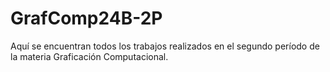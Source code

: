 # GrafComp24B-2P
Aquí se encuentran todos los trabajos realizados en el segundo período de la materia Graficación Computacional.
